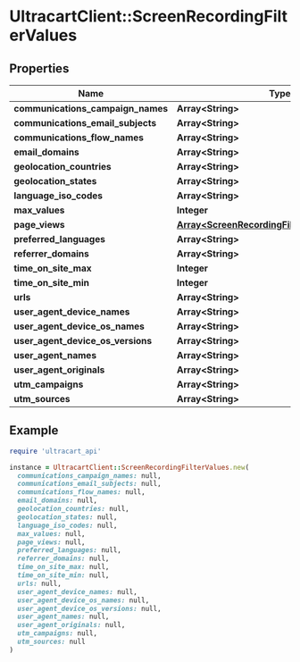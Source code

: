 # UltracartClient::ScreenRecordingFilterValues

## Properties

| Name | Type | Description | Notes |
| ---- | ---- | ----------- | ----- |
| **communications_campaign_names** | **Array&lt;String&gt;** |  | [optional] |
| **communications_email_subjects** | **Array&lt;String&gt;** |  | [optional] |
| **communications_flow_names** | **Array&lt;String&gt;** |  | [optional] |
| **email_domains** | **Array&lt;String&gt;** |  | [optional] |
| **geolocation_countries** | **Array&lt;String&gt;** |  | [optional] |
| **geolocation_states** | **Array&lt;String&gt;** |  | [optional] |
| **language_iso_codes** | **Array&lt;String&gt;** |  | [optional] |
| **max_values** | **Integer** |  | [optional] |
| **page_views** | [**Array&lt;ScreenRecordingFilterValuesPageView&gt;**](ScreenRecordingFilterValuesPageView.md) |  | [optional] |
| **preferred_languages** | **Array&lt;String&gt;** |  | [optional] |
| **referrer_domains** | **Array&lt;String&gt;** |  | [optional] |
| **time_on_site_max** | **Integer** |  | [optional] |
| **time_on_site_min** | **Integer** |  | [optional] |
| **urls** | **Array&lt;String&gt;** |  | [optional] |
| **user_agent_device_names** | **Array&lt;String&gt;** |  | [optional] |
| **user_agent_device_os_names** | **Array&lt;String&gt;** |  | [optional] |
| **user_agent_device_os_versions** | **Array&lt;String&gt;** |  | [optional] |
| **user_agent_names** | **Array&lt;String&gt;** |  | [optional] |
| **user_agent_originals** | **Array&lt;String&gt;** |  | [optional] |
| **utm_campaigns** | **Array&lt;String&gt;** |  | [optional] |
| **utm_sources** | **Array&lt;String&gt;** |  | [optional] |

## Example

```ruby
require 'ultracart_api'

instance = UltracartClient::ScreenRecordingFilterValues.new(
  communications_campaign_names: null,
  communications_email_subjects: null,
  communications_flow_names: null,
  email_domains: null,
  geolocation_countries: null,
  geolocation_states: null,
  language_iso_codes: null,
  max_values: null,
  page_views: null,
  preferred_languages: null,
  referrer_domains: null,
  time_on_site_max: null,
  time_on_site_min: null,
  urls: null,
  user_agent_device_names: null,
  user_agent_device_os_names: null,
  user_agent_device_os_versions: null,
  user_agent_names: null,
  user_agent_originals: null,
  utm_campaigns: null,
  utm_sources: null
)
```

